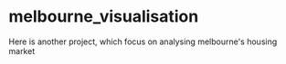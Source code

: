 # melbourne_visualisation
Here is another project, which focus on analysing melbourne's housing market
